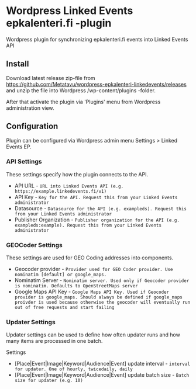 # Wordpress Linked Events epkalenteri.fi -plugin

Wordpress plugin for synchronizing epkalenteri.fi events into Linked Events API

## Install

Download latest release zip-file from https://github.com/Metatavu/wordpress-epkalenteri-linkedevents/releases and unzip the file into Wordpress /wp-content/plugins -folder.

After that activate the plugin via 'Plugins' menu from Wordpress administration view.

## Configuration

Plugin can be configured via Wordpress admin menu Settings > Linked Events EP.

### API Settings

These settings specify how the plugin connects to the API.

  - API URL - `URL into Linked Events API (e.g. https://example.linkedevents.fi/v1)`
  - API Key	- `Key for the API. Request this from your Linked Events administrator`
  - Datasource	- `Datasource for the API (e.g. exampleds). Request this from your Linked Events administrator`
  - Publisher Organization	- `Publisher organization for the API (e.g. exampleds:example). Request this from your Linked Events administrator`
  
###  GEOCoder Settings

These settings are used for GEO Coding addresses into components.

  - Geocoder provider  - `Provider used for GEO Coder provider. Use nominatim [default] or google_maps.`
  - Nominatim Server - `Nominatim server. Used only if Geocoder provider is nominatim. Defaults to OpenStreetMaps server`
  - Google Maps API Key - `Google Maps API Key. Used if Geocoder provider is google_maps. Should always be defined if google_maps proivder is used because otherwise the geocoder will eventually run out of free requests and start failing`
  
### Updater Settings

Updater settings can be used to define how often updater runs and how many items are processed in one batch.

Settings

  - [Place|Event|Image|Keyword|Audience|Event] update interval - `interval for updater. One of hourly, twicedaily, daily`
  - [Place|Event|Image|Keyword|Audience|Event] update batch size - `Batch size for updater (e.g. 10)`
